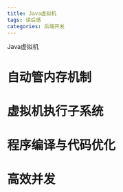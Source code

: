 ```yaml
---
title: Java虚拟机
tags: 读后感
categories: 后端开发
---
```


Java虚拟机
<!-- more -->
# 自动管内存机制

# 虚拟机执行子系统

# 程序编译与代码优化

# 高效并发